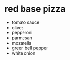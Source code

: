 # red base pizza

 - tomato sauce
 - olives
 - pepperoni
 - parmesan
 - mozarella
 - green bell pepper
 - white onion
